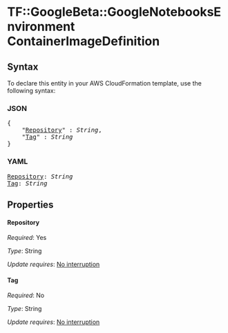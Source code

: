 # TF::GoogleBeta::GoogleNotebooksEnvironment ContainerImageDefinition

## Syntax

To declare this entity in your AWS CloudFormation template, use the following syntax:

### JSON

<pre>
{
    "<a href="#repository" title="Repository">Repository</a>" : <i>String</i>,
    "<a href="#tag" title="Tag">Tag</a>" : <i>String</i>
}
</pre>

### YAML

<pre>
<a href="#repository" title="Repository">Repository</a>: <i>String</i>
<a href="#tag" title="Tag">Tag</a>: <i>String</i>
</pre>

## Properties

#### Repository

_Required_: Yes

_Type_: String

_Update requires_: [No interruption](https://docs.aws.amazon.com/AWSCloudFormation/latest/UserGuide/using-cfn-updating-stacks-update-behaviors.html#update-no-interrupt)

#### Tag

_Required_: No

_Type_: String

_Update requires_: [No interruption](https://docs.aws.amazon.com/AWSCloudFormation/latest/UserGuide/using-cfn-updating-stacks-update-behaviors.html#update-no-interrupt)

